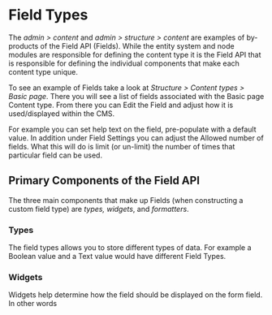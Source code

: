 # Field Types

The _admin &gt; content_ and _admin &gt; structure &gt; content_ are examples of by-products of the Field API \(Fields\). While the entity system and node modules are responsible for defining the content type it is the Field API that is responsible for defining the individual components that make each content type unique.

To see an example of Fields take a look at _Structure  &gt; Content types  &gt; Basic page_. There you will see a list of fields associated with the Basic page Content type. From there you can Edit the Field and adjust how it is used/displayed within the CMS.

For example you can set help text on the field, pre-populate with a default value. In addition under Field Settings you can adjust the Allowed number of fields. What this will do is limit \(or un-limit\) the number of times that particular field can be used.

## Primary Components of the Field API

The three main components that make up Fields \(when constructing a custom field type\) are _types,_ _widgets_, and _formatters_.

### Types

The field types allows you to store different types of data. For example a Boolean value and a  Text value would have different Field Types.

### Widgets

Widgets help determine how the field should be displayed on the form field. In other words 



